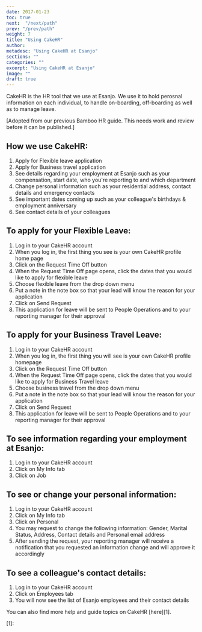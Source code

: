 ```yaml
---
date: 2017-01-23
toc: true
next:  "/next/path"
prev: "/prev/path"
weight: 7
title: "Using CakeHR"
author:
metadesc: "Using CakeHR at Esanjo"
sections: ""
categories: ""
excerpt: "Using CakeHR at Esanjo"
image: ""
draft: true
---
```


CakeHR is the HR tool that we use at Esanjo. We use it to hold perosnal information on each individual, to handle on-boarding, off-boarding as well as to manage leave.

[Adopted from our previous Bamboo HR guide. This needs work and review before it can be published.]

## How we use CakeHR:

1. Apply for Flexible leave application
2. Apply for Business travel application
3. See details regarding your employment at Esanjo such as your compensation, start date, who you're reporting to and which department
4. Change personal information such as your residential address, contact details and emergency contacts
5. See important dates coming up such as your colleague's birthdays & employment anniversary
6. See contact details of your colleagues


## To apply for your Flexible Leave:

1. Log in to your CakeHR account
2. When you log in, the first thing  you see is your own CakeHR profile home page
3. Click on the Request Time Off button
4. When the Request Time Off page opens, click the dates that you would like to apply for flexible leave
5. Choose flexible leave from the drop down menu
6. Put a note in the note box so that your lead will know the reason for your application
7. Click on Send Request
8. This application for leave will be sent to People Operations and to your reporting manager for their approval


## To apply for your Business Travel Leave:

1. Log in to your CakeHR account
2. When you log in, the first thing you will see is your own CakeHR profile homepage
3. Click on the Request Time Off button
4. When the Request Time Off page opens, click the dates that you would like to apply for Business Travel leave
5. Choose business travel from the drop down menu
6. Put a note in the note box so that your lead will know the reason for your application
7. Click on Send Request
8. This application for leave will be sent to People Operations and to your reporting manager for their approval


## To see information regarding your employment at Esanjo:

1. Log in to your CakeHR account
2. Click on My Info tab
3. Click on Job


## To see or change your personal information:

1. Log in to your CakeHR account
2. Click on My Info tab
3. Click on Personal
4. You may request to change the following information: Gender, Marital Status, Address, Contact details and Personal email address
5. After sending the request, your reporting manager will receive a notification that you requested an information change and will approve it accordingly

## To see a colleague's contact details:

1. Log in to your CakeHR account
2. Click on Employees tab
3. You will now see the list of Esanjo employees and their contact details

You can also find more help and guide topics on CakeHR [here][1].

[1]:
